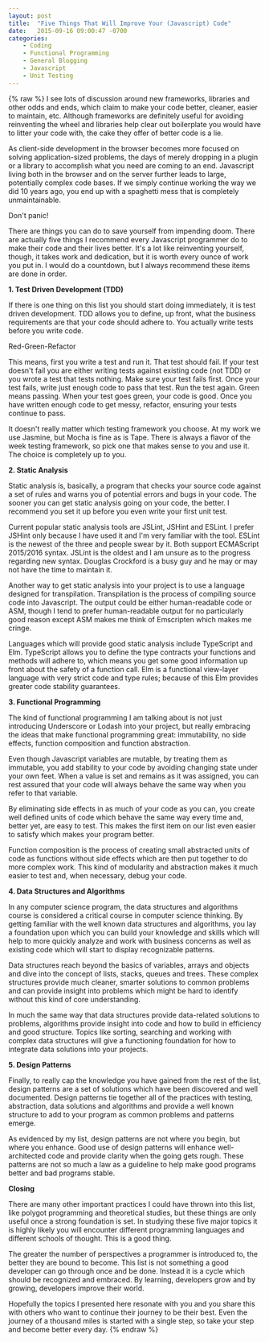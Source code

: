 ```yaml
---
layout: post
title:  "Five Things That Will Improve Your (Javascript) Code"
date:   2015-09-16 09:00:47 -0700
categories:
    - Coding
    - Functional Programming
    - General Blogging
    - Javascript
    - Unit Testing
---
```

{% raw %}
I see lots of discussion around new frameworks, libraries and other odds and ends, which claim to make your code better, cleaner, easier to maintain, etc. Although frameworks are definitely useful for avoiding reinventing the wheel and libraries help clear out boilerplate you would have to litter your code with, the cake they offer of better code is a lie.

As client-side development in the browser becomes more focused on solving application-sized problems, the days of merely dropping in a plugin or a library to accomplish what you need are coming to an end. Javascript living both in the browser and on the server further leads to large, potentially complex code bases. If we simply continue working the way we did 10 years ago, you end up with a spaghetti mess that is completely unmaintainable.

Don't panic!

There are things you can do to save yourself from impending doom. There are actually five things I recommend every Javascript programmer do to make their code and their lives better. It's a lot like reinventing yourself, though, it takes work and dedication, but it is worth every ounce of work you put in. I would do a countdown, but I always recommend these items are done in order.

<strong>1. Test Driven Development (TDD)</strong>

If there is one thing on this list you should start doing immediately, it is test driven development. TDD allows you to define, up front, what the business requirements are that your code should adhere to.  You actually write tests before you write code.

Red-Green-Refactor

This means, first you write a test and run it. That test should fail. If your test doesn't fail you are either writing tests against existing code (not TDD) or you wrote a test that tests nothing. Make sure your test fails first. Once your test fails, write just enough code to pass that test. Run the test again. Green means passing. When your test goes green, your code is good. Once you have written enough code to get messy, refactor, ensuring your tests continue to pass.

It doesn't really matter which testing framework you choose. At my work we use Jasmine, but Mocha is fine as is Tape. There is always a flavor of the week testing framework, so pick one that makes sense to you and use it. The choice is completely up to you.

<strong>2. Static Analysis</strong>

Static analysis is, basically, a program that checks your source code against a set of rules and warns you of potential errors and bugs in your code. The sooner you can get static analysis going on your code, the better. I recommend you set it up before you even write your first unit test.

Current popular static analysis tools are JSLint, JSHint and ESLint. I prefer JSHint only because I have used it and I'm very familiar with the tool. ESLint is the newest of the three and people swear by it. Both support ECMAScript 2015/2016 syntax. JSLint is the oldest and I am unsure as to the progress regarding new syntax. Douglas Crockford is a busy guy and he may or may not have the time to maintain it.

Another way to get static analysis into your project is to use a language designed for transpilation. Transpilation is the process of compiling source code into Javascript. The output could be either human-readable code or ASM, though I tend to prefer human-readable output for no particularly good reason except ASM makes me think of Emscripten which makes me cringe.

Languages which will provide good static analysis include TypeScript and Elm. TypeScript allows you to define the type contracts your functions and methods will adhere to, which means you get some good information up front about the safety of a function call. Elm is a functional view-layer language with very strict code and type rules; because of this Elm provides greater code stability guarantees.

<strong>3. Functional Programming</strong>

The kind of functional programming I am talking about is not just introducing Underscore or Lodash into your project, but really embracing the ideas that make functional programming great: immutability, no side effects, function composition and function abstraction.

Even though Javascript variables are mutable, by treating them as immutable, you add stability to your code by avoiding changing state under your own feet. When a value is set and remains as it was assigned, you can rest assured that your code will always behave the same way when you refer to that variable.

By eliminating side effects in as much of your code as you can, you create well defined units of code which behave the same way every time and, better yet, are easy to test. This makes the first item on our list even easier to satisfy which makes your program better.

Function composition is the process of creating small abstracted units of code as functions without side effects which are then put together to do more complex work.  This kind of modularity and abstraction makes it much easier to test and, when necessary, debug your code.

<strong>4. Data Structures and Algorithms</strong>

In any computer science program, the data structures and algorithms course is considered a critical course in computer science thinking. By getting familiar with the well known data structures and algorithms, you lay a foundation upon which you can build your knowledge and skills which will help to more quickly analyze and work with business concerns as well as existing code which will start to display recognizable patterns.

Data structures reach beyond the basics of variables, arrays and objects and dive into the concept of lists, stacks, queues and trees. These complex structures provide much cleaner, smarter solutions to common problems and can provide insight into problems which might be hard to identify without this kind of core understanding.

In much the same way that data structures provide data-related solutions to problems, algorithms provide insight into code and how to build in efficiency and good structure. Topics like sorting, searching and working with complex data structures will give a functioning foundation for how to integrate data solutions into your projects.

<strong>5. Design Patterns</strong>

Finally, to really cap the knowledge you have gained from the rest of the list, design patterns are a set of solutions which have been discovered and well documented. Design patterns tie together all of the practices with testing, abstraction, data solutions and algorithms and provide a well known structure to add to your program as common problems and patterns emerge.

As evidenced by my list, design patterns are not where you begin, but where you enhance. Good use of design patterns will enhance well-architected code and provide clarity when the going gets rough. These patterns are not so much a law as a guideline to help make good programs better and bad programs stable.

<strong>Closing</strong>

There are many other important practices I could have thrown into this list, like polygot programming and theoretical studies, but these things are only useful once a strong foundation is set. In studying these five major topics it is highly likely you will encounter different programming languages and different schools of thought. This is a good thing.

The greater the number of perspectives a programmer is introduced to, the better they are bound to become. This list is not something a good developer can go through once and be done. Instead it is a cycle which should be recognized and embraced. By learning, developers grow and by growing, developers improve their world.

Hopefully the topics I presented here resonate with you and you share this with others who want to continue their journey to be their best. Even the journey of a thousand miles is started with a single step, so take your step and become better every day.
{% endraw %}
    